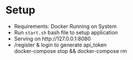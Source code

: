<h1> Setup </h1>

<ul>
	<li>Requirements: Docker Running on System</li>
	<li>Run <code>start.sh</code> bash file to setup application</li>
	<li>Serving on http://127.0.0.1:8080</li>
	<li>/register & login to generate api_token</li>
	docker-compose stop && docker-compose rm
</ul>

